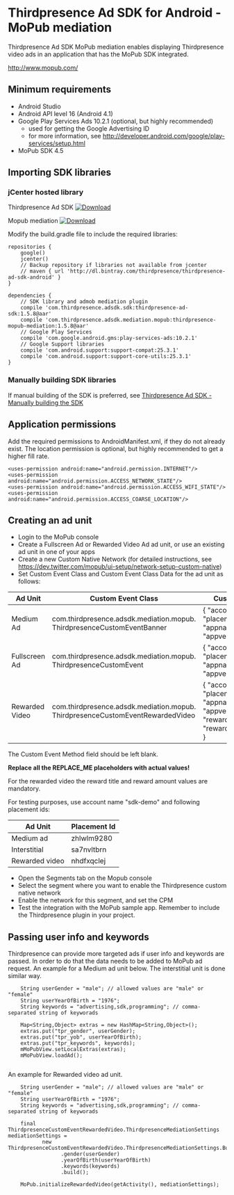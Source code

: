 # Thirdpresence Ad SDK for Android - MoPub mediation

Thirdpresence Ad SDK MoPub mediation enables displaying Thirdpresence video ads in an application that has the MoPub SDK integrated.

http://www.mopub.com/

## Minimum requirements

- Android Studio
- Android API level 16 (Android 4.1)
- Google Play Services Ads 10.2.1 (optional, but highly recommended)
    - used for getting the Google Advertising ID
    - for more information, see http://developer.android.com/google/play-services/setup.html
- MoPub SDK 4.5

## Importing SDK libraries

### jCenter hosted library

Thirdpresence Ad SDK
[ ![Download](https://api.bintray.com/packages/thirdpresence/thirdpresence-ad-sdk-android/com.thirdpresence.adsdk.sdk/images/download.svg) ](https://bintray.com/thirdpresence/thirdpresence-ad-sdk-android/com.thirdpresence.adsdk.sdk/_latestVersion)

Mopub mediation
[ ![Download](https://api.bintray.com/packages/thirdpresence/thirdpresence-ad-sdk-android/com.thirdpresence.adsdk.mediation.mopub/images/download.svg) ](https://bintray.com/thirdpresence/thirdpresence-ad-sdk-android/com.thirdpresence.adsdk.mediation.mopub/_latestVersion)

Modify the build.gradle file to include the required libraries:
```
repositories {
    google()
    jcenter()
    // Backup repository if libraries not available from jcenter
    // maven { url 'http://dl.bintray.com/thirdpresence/thirdpresence-ad-sdk-android' }
}

dependencies {
	// SDK library and admob mediation plugin
    compile 'com.thirdpresence.adsdk.sdk:thirdpresence-ad-sdk:1.5.8@aar'
    compile 'com.thirdpresence.adsdk.mediation.mopub:thirdpresence-mopub-mediation:1.5.8@aar'
    // Google Play Services 
    compile 'com.google.android.gms:play-services-ads:10.2.1'
    // Google Support libraries
    compile 'com.android.support:support-compat:25.3.1'
    compile 'com.android.support:support-core-utils:25.3.1'
}
```

### Manually building SDK libraries

If manual building of the SDK is preferred, see [Thirdpresence Ad SDK - Manually building the SDK](../thirdpresence-ad-sdk/#manually-building-the-sdk)

## Application permissions

Add the required permissions to AndroidManifest.xml, if they do not already exist.
The location permission is optional, but highly recommended to get a higher fill rate.
```
<uses-permission android:name="android.permission.INTERNET"/> 
<uses-permission android:name="android.permission.ACCESS_NETWORK_STATE"/>
<uses-permission android:name="android.permission.ACCESS_WIFI_STATE"/>
<uses-permission android:name="android.permission.ACCESS_COARSE_LOCATION"/>

```

## Creating an ad unit

- Login to the MoPub console
- Create a Fullscreen Ad or Rewarded Video Ad ad unit, or use an existing ad unit in one of your apps
- Create a new Custom Native Network (for detailed instructions, see https://dev.twitter.com/mopub/ui-setup/network-setup-custom-native)
- Set Custom Event Class and Custom Event Class Data for the ad unit as follows:

| Ad Unit | Custom Event Class | Custom Event Class Data |
| --- | --- | --- |
| Medium Ad | com.thirdpresence.adsdk.mediation.mopub. ThirdpresenceCustomEventBanner | { "account":"REPLACE_ME", "placementid":"REPLACE_ME", "appname":"REPLACE_ME", "appversion":"REPLACE_ME"} |
| Fullscreen Ad | com.thirdpresence.adsdk.mediation.mopub. ThirdpresenceCustomEvent | { "account":"REPLACE_ME", "placementid":"REPLACE_ME", "appname":"REPLACE_ME", "appversion":"REPLACE_ME"} |
| Rewarded Video | com.thirdpresence.adsdk.mediation.mopub. ThirdpresenceCustomEventRewardedVideo | { "account":"REPLACE_ME", "placementid":"REPLACE_ME", "appname":"REPLACE_ME", "appversion":"REPLACE_ME", "rewardtitle":"REPLACE_ME", "rewardamount":"REPLACE_ME" }  |

The Custom Event Method field should be left blank.

**Replace all the REPLACE_ME placeholders with actual values!**

For the rewarded video the reward title and reward amount values are mandatory.

For testing purposes, use account name "sdk-demo" and following placement ids:
 
|  Ad Unit | Placement Id | 
| --- | --- |
| Medium ad | zhlwlm9280 | 
| Interstitial | sa7nvltbrn |
| Rewarded video | nhdfxqclej |

- Open the Segments tab on the Mopub console
- Select the segment where you want to enable the Thirdpresence custom native network
- Enable the network for this segment, and set the CPM
- Test the integration with the MoPub sample app. Remember to include the Thirdpresence plugin in your project.

## Passing user info and keywords

Thirdpresence can provide more targeted ads if user info and keywords are passed. In order to do that the data needs to be added to MoPub ad request.
An example for a Medium ad unit below. The interstitial unit is done similar way.
```
    String userGender = "male"; // allowed values are "male" or "female"
    String userYearOfBirth = "1976";
    String keywords = "advertising,sdk,programming"; // comma-separated string of keyworads

    Map<String,Object> extras = new HashMap<String,Object>();
    extras.put("tpr_gender", userGender);
    extras.put("tpr_yob", userYearOfBirth);
    extras.put("tpr_keywords", keywords);
    mMoPubView.setLocalExtras(extras);
    mMoPubView.loadAd();
        
```

An example for Rewarded video ad unit.
```
    String userGender = "male"; // allowed values are "male" or "female"
    String userYearOfBirth = "1976";
    String keywords = "advertising,sdk,programming"; // comma-separated string of keyworads

    final ThirdpresenceCustomEventRewardedVideo.ThirdpresenceMediationSettings mediationSettings =
           new ThirdpresenceCustomEventRewardedVideo.ThirdpresenceMediationSettings.Builder()
                 .gender(userGender)
                 .yearOfBirth(userYearOfBirth)
                 .keywords(keywords)
                 .build();

    MoPub.initializeRewardedVideo(getActivity(), mediationSettings);
```